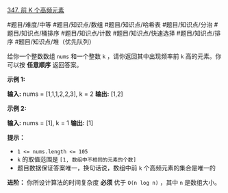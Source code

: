 [347. 前 K 个高频元素](https://leetcode.cn/problems/top-k-frequent-elements/)

#题目/难度/中等 #题目/知识点/数组 #题目/知识点/哈希表 #题目/知识点/分治 #题目/知识点/桶排序 #题目/知识点/计数 #题目/知识点/快速选择 #题目/知识点/排序 #题目/知识点/堆（优先队列） 

给你一个整数数组 `nums` 和一个整数 `k` ，请你返回其中出现频率前 `k` 高的元素。你可以按 **任意顺序** 返回答案。

**示例 1:**

**输入:** nums = \[1,1,1,2,2,3], k = 2
**输出:** \[1,2]

**示例 2:**

**输入:** nums = \[1], k = 1
**输出:** \[1]

**提示：**

- `1 <= nums.length <= 105`
- `k` 的取值范围是 `[1, 数组中不相同的元素的个数]`
- 题目数据保证答案唯一，换句话说，数组中前 `k` 个高频元素的集合是唯一的

**进阶：** 你所设计算法的时间复杂度 **必须** 优于 `O(n log n)` ，其中 `n` 是数组大小。